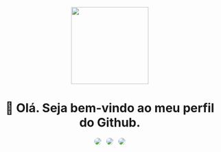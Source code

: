
<div id="header" align="center">
  <img src="https://media3.giphy.com/media/7J4AhOh7eAeDWcWE4x/giphy.gif?cid=ecf05e474fm8ol59bomuoth9zl0fudgbyq5ygoe85rz73fpn&rid=giphy.gif&ct=g" height="180"/>

<h1>👋 Olá. Seja bem-vindo ao meu perfil do Github.</h1>

<div>
<a href="https://instagram.com/exploted.gz" target="_blank"><img style="border-radius: 8px;" src="https://img.shields.io/badge/-Instagram-%23E4405F?style=for-the-badge&logo=instagram&logoColor=white" target="_blank"></a>
<a style="margin: 0 8px;" href = "mailto:feereira@gmail.com"><img style="border-radius: 8px;" src="https://img.shields.io/badge/Gmail-D14836?style=for-the-badge&logo=gmail&logoColor=white" target="_blank"></a>
<a href="https://www.linkedin.com/in/yuritorresf" target="_blank"><img style="border-radius: 8px;" src="https://img.shields.io/badge/-LinkedIn-%230077B5?style=for-the-badge&logo=linkedin&logoColor=white" target="_blank"></a>   
</div>


</div>

